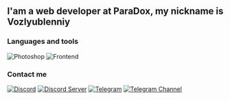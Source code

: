 ## I'am a web developer at ParaDox, my nickname is Vozlyublenniy

### Languages and tools
![Photoshop](https://img.shields.io/badge/-Photoshop-090909?style=for-the-badge&logo=adobephotoshop)
![Frontend](https://img.shields.io/badge/-Frontend-090909?style=for-the-badge&logo=html5)

### Contact me
[![Discord](https://img.shields.io/badge/Discord-090909?style=for-the-badge&logo=discord)](https://discordapp.com/users/740109757620420670)
[![Discord Server](https://img.shields.io/badge/Discord_Server-49021F?style=for-the-badge&logo=discord&logoColor=AB2B4C)](https://discord.gg/paradoxx)
[![Telegram](https://img.shields.io/badge/Telegram-090909?style=for-the-badge&logo=telegram)](https://t.me/overfame)
[![Telegram Channel](https://img.shields.io/badge/Telegram_Channel-470137?style=for-the-badge&logo=telegram&logoColor=FF61F6)](https://t.me/vozlyublenniy)
